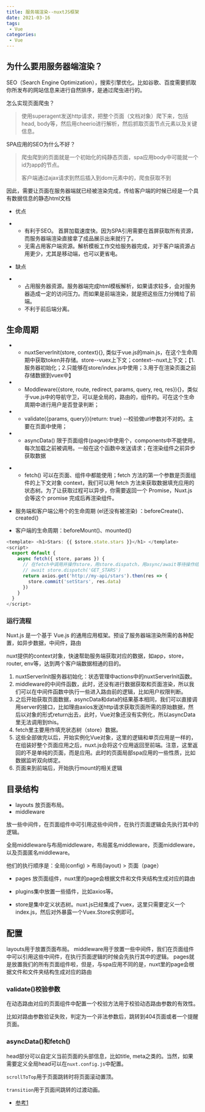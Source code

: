 ```yaml
---
title: 服务端渲染--nuxtJS框架
date: 2021-03-16
tags:
 - Vue
categories: 
 - Vue
---
```


##  为什么要用服务器端渲染？

SEO（Search Engine Optimization），搜索引擎优化。比如谷歌、百度需要抓取你所发布的网站信息来进行自然排序，是通过爬虫进行的。

怎么实现页面爬虫？

> 使用superagent发送http请求，把整个页面（文档对象）爬下来，包括head, body等，然后用cheerio进行解析，然后抓取页面节点元素以及关键信息。 

 SPA应用的SEO为什么不好？

> 爬虫爬到的页面就是一个初始化的纯静态页面，spa应用body中可能就一个id为app的节点。
>
> 客户端通过ajax请求到然后插入到dom元素中的，爬虫获取不到

因此，需要让页面在服务器端就已经被渲染完成，传给客户端的时候已经是一个具有数据信息的静态html文档 

- 优点

* * 有利于SEO。
    首屏加载速度快。因为SPA引用需要在首屏获取所有资源，而服务器端渲染直接拿了成品展示出来就行了。
  * 无需占用客户端资源。解析模板工作交给服务器完成，对于客户端资源占用更少，尤其是移动端，也可以更省电。
 

- 缺点

* * 占用服务器资源。服务器端完成html模板解析，如果请求较多，会对服务器造成一定的访问压力。而如果是前端渲染，就是把这些压力分摊给了前端。
  * 不利于前后端分离。
  
##  生命周期

* * nuxtServerlnit(store, context){},  类似于vue.js的main.js，在这个生命周期中获取token并存储。store--vuex上下文；context--nuxt上下文；【1.服务器初始化；2.只能够在store/index.js中使用；3.用于在渲染页面之前存储数据到vuex中】

* * Moddleware({store, route, redirect, params, query, req, res}){}，类似于vue.js中的导航守卫，可以是全局的，路由的，组件的。可在这个生命周期中进行用户是否登录判断；

* * validate({params, query}){return: true} --校验做url参数对不对的。主要在页面中使用；

* * asyncData() 限于页面组件(pages)中使用个，components中不能使用，每次加载之前被调用。一般在这个函数中发送请求；在渲染组件之前异步获取数据

- * fetch() 可以在页面、组件中都能使用；fetch 方法的第一个参数是页面组件的上下文对象 context，我们可以用 fetch 方法来获取数据填充应用的状态树。为了让获取过程可以异步，你需要返回一个 Promise，Nuxt.js 会等这个 promise 完成后再渲染组件。

-  服务端和客户端公用个的生命周期 (el还没有被渲染) ：beforeCreate()、created()  

- 客户端的生命周期：beforeMount()、mounted()

```js
<template> <h1>Stars: {{ $store.state.stars }}</h1> </template>
<script>
  export default {
    async fetch({ store, params }) {
      // 在fetch中调用并操作store，用store.dispatch，用async/await等待操作结束
      // await store.dispatch('GET_STARS')
      return axios.get('http://my-api/stars').then(res => {
        store.commit('setStars', res.data)
      })
    }
  }
</script>
```

###    运行流程

Nuxt.js 是一个基于 Vue.js 的通用应用框架。预设了服务器端渲染所需的各种配置，如异步数据，中间件，路由

nuxt提供的context对象，快速帮助服务端获取对应的数据，如app，store，router, env等，达到两个客户端数据相通的目的。

1. nuxtServerInit服务器初始化：状态管理中actions中的nuxtServerInit函数。
2. middleware的中间件函数，此时，还没有进行数据获取和页面渲染，所以我们可以在中间件函数中执行一些进入路由前的逻辑，比如用户权限判断。
3. 之后开始获取页面数据，asyncData和data的结果基本相同，我们可以直接调用server的接口，比如理由axios发送http请求获取页面所需的原始数据，然后以对象的形式return出去，此时，Vue对象还没有实例化，所以asyncData里无法调用到this。
4. fetch里主要用作填充状态树（store）数据。
5. 这些全部做完以后，开始实例化Vue对象，这里的逻辑和单页应用是一样的，在组装好整个页面应用之后，nuxt.js会将这个应用返回至前端。注意，这里返回的不是单纯的页面，而是应用。此时的页面局部spa应用的一些性质，比如数据监听双向绑定。
6. 页面来到前端后，开始执行mount的相关逻辑

##  目录结构

- layouts  放页面布局。
- middleware  

放一些中间件，在页面组件中可引用这些中间件，在执行页面逻辑会先执行其中的逻辑。

全局middleware与布局middleware，布局匿名middleware，页面middleware，以及页面匿名middleware。

他们的执行顺序是：全局(config) > 布局(layout) > 页面（page）

- pages  放页面组件，nuxt里的page会根据文件和文件夹结构生成对应的路由

- plugins集中放置一些插件，比如axios等。
- store是集中定义状态树。nuxt.js已经集成了vuex，这里只需要定义一个index.js，然后对外暴露一个Vuex.Store实例即可。

##  配置

layouts用于放置页面布局。
middleware用于放置一些中间件，我们在页面组件中可以引用这些中间件，在执行页面逻辑的时候会先执行其中的逻辑。
pages就是放置我们的所有页面组件啦，但是，与spa应用不同的是，nuxt里的page会根据文件和文件夹结构生成对应的路由

###  validate()校验参数


在动态路由对应的页面组件中配置一个校验方法用于校验动态路由参数的有效性。

比如对路由参数验证失败，判定为一个非法参数后，跳转到404页面或者一个提醒页面。

###  asyncData()和fetch()

head部分可以自定义当前页面的头部信息，比如title, meta之类的。当然，如果需要定义全局head可以在`nuxt.config.js`中配置。

`scrollToTop`用于页面跳转时将页面滚动置顶。

`transition`用于页面间跳转的过渡动画。



- [参考1](https://blog.csdn.net/Alvin199765/article/details/116095937)
